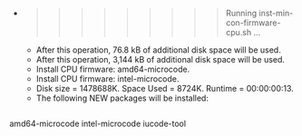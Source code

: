 * >>>>>>>>> Running inst-min-con-firmware-cpu.sh ...
  * After this operation, 76.8 kB of additional disk space will be used.
  * After this operation, 3,144 kB of additional disk space will be used.
  * Install CPU firmware: amd64-microcode.
  * Install CPU firmware: intel-microcode.
  * Disk size = 1478688K. Space Used = 8724K. Runtime = 00:00:00:13.
  * The following NEW packages will be installed:
  ```bash
amd64-microcode intel-microcode iucode-tool
  ```
